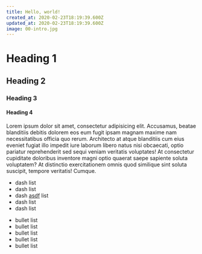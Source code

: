```yaml
---
title: Hello, world!
created_at: 2020-02-23T18:19:39.600Z
updated_at: 2020-02-23T18:19:39.600Z
image: 00-intro.jpg
---
```


# Heading 1
## Heading 2
### Heading 3
#### Heading 4
Lorem ipsum dolor sit amet, consectetur adipisicing elit. Accusamus, beatae blanditiis debitis dolorem eos eum fugit ipsam magnam maxime nam necessitatibus officia quo rerum. Architecto at atque blanditiis cum eius eveniet fugiat illo impedit iure laborum libero natus nisi obcaecati, optio pariatur reprehenderit sed sequi veniam veritatis voluptates! At consectetur cupiditate doloribus inventore magni optio quaerat saepe sapiente soluta voluptatem? At distinctio exercitationem omnis quod similique sint soluta suscipit, tempore veritatis! Cumque.

- dash list
- dash list
- dash [asdf]() list
- dash list
- dash list

* bullet list
* bullet list
* bullet list
* bullet list
* bullet list

<slot name="donate"/>

